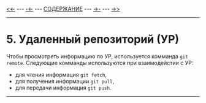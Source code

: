 [<<-](./4-1.md) ---
[-<-](./4-5.md) ---
[СОДЕРЖАНИЕ](./README.md) ---
[->-](./6-1.md) ---
[->>](./6-1.md)

---

# **5. Удаленный репозиторий (УР)**
Чтобы просмотреть информацию по УР, используется комманда `git remote`.
Следующие комманды используются при взаимодейстии с УР:
  + для чтения информация `git fetch`, 
  + для получения информации `git pull`, 
  + для передачи информация `git push`.
---
